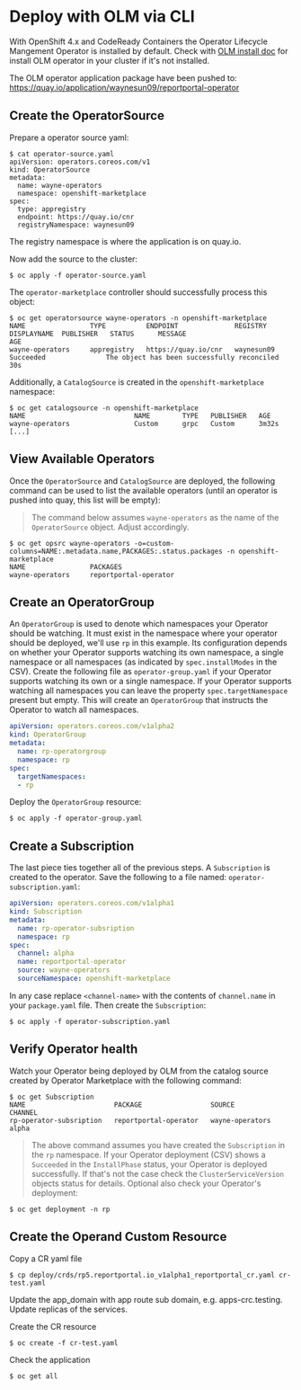 # Deploy with OLM via CLI

With OpenShift 4.x and CodeReady Containers the Operator Lifecycle Mangement Operator is installed by default.
Check with [OLM install doc](https://github.com/operator-framework/operator-lifecycle-manager/blob/master/doc/install/install.md "OLM install") for install OLM operator in your cluster if it's not installed.

The OLM operator application package have been pushed to: https://quay.io/application/waynesun09/reportportal-operator

## Create the OperatorSource

Prepare a operator source yaml:

    $ cat operator-source.yaml
    apiVersion: operators.coreos.com/v1
    kind: OperatorSource
    metadata:
      name: wayne-operators
      namespace: openshift-marketplace
    spec:
      type: appregistry
      endpoint: https://quay.io/cnr
      registryNamespace: waynesun09

The registry namespace is where the application is on quay.io.

Now add the source to the cluster:

    $ oc apply -f operator-source.yaml

The `operator-marketplace` controller should successfully process this object:
```console
$ oc get operatorsource wayne-operators -n openshift-marketplace
NAME                TYPE          ENDPOINT              REGISTRY   DISPLAYNAME  PUBLISHER   STATUS      MESSAGE                                       AGE
wayne-operators     appregistry   https://quay.io/cnr   waynesun09              Succeeded               The object has been successfully reconciled   30s
```
Additionally, a `CatalogSource` is created in the `openshift-marketplace` namespace:
```console
$ oc get catalogsource -n openshift-marketplace
NAME                           NAME        TYPE   PUBLISHER   AGE
wayne-operators                Custom      grpc   Custom      3m32s
[...]
```
## View Available Operators
Once the `OperatorSource` and `CatalogSource` are deployed, the following command can be used to list the available operators (until an operator is pushed into quay, this list will be empty):
> The command below assumes `wayne-operators` as the name of the `OperatorSource` object. Adjust accordingly.
```console
$ oc get opsrc wayne-operators -o=custom-columns=NAME:.metadata.name,PACKAGES:.status.packages -n openshift-marketplace
NAME                PACKAGES
wayne-operators     reportportal-operator
```

## Create an OperatorGroup
An `OperatorGroup` is used to denote which namespaces your Operator should be watching. It must exist in the namespace where your operator should be deployed, we'll use `rp` in this example.
Its configuration depends on whether your Operator supports watching its own namespace, a single namespace or all namespaces (as indicated by `spec.installModes` in the CSV).
Create the following file as  `operator-group.yaml` if your Operator supports watching its own or a single namespace.
If your Operator supports watching all namespaces you can leave the property `spec.targetNamespace` present but empty. This will create an `OperatorGroup` that instructs the Operator to watch all namespaces.
```yaml
apiVersion: operators.coreos.com/v1alpha2
kind: OperatorGroup
metadata:
  name: rp-operatorgroup
  namespace: rp
spec:
  targetNamespaces:
  - rp
```
Deploy the `OperatorGroup` resource:
```
$ oc apply -f operator-group.yaml
```

## Create a Subscription
The last piece ties together all of the previous steps. A `Subscription` is created to the operator. Save the following to a file named: `operator-subscription.yaml`:
```yaml
apiVersion: operators.coreos.com/v1alpha1
kind: Subscription
metadata:
  name: rp-operator-subsription
  namespace: rp
spec:
  channel: alpha
  name: reportportal-operator
  source: wayne-operators
  sourceNamespace: openshift-marketplace
```
In any case replace `<channel-name>` with the contents of `channel.name` in your `package.yaml` file.
Then create the `Subscription`:
```
$ oc apply -f operator-subscription.yaml
```

## Verify Operator health
Watch your Operator being deployed by OLM from the catalog source created by Operator Marketplace with the following command:
```console
$ oc get Subscription
NAME                      PACKAGE                 SOURCE            CHANNEL
rp-operator-subsription   reportportal-operator   wayne-operators   alpha
```
> The above command assumes you have created the `Subscription` in the `rp` namespace.
If your Operator deployment (CSV) shows a `Succeeded` in the `InstallPhase` status, your Operator is deployed successfully. If that's not the case check the `ClusterServiceVersion` objects status for details.
Optional also check your Operator's deployment:
```
$ oc get deployment -n rp
```

## Create the Operand Custom Resource

Copy a CR yaml file
```console
$ cp deploy/crds/rp5.reportportal.io_v1alpha1_reportportal_cr.yaml cr-test.yaml
```

Update the app_domain with app route sub domain, e.g. apps-crc.testing.
Update replicas of the services.

Create the CR resource
```console
$ oc create -f cr-test.yaml
```

Check the application
```console
$ oc get all
```
